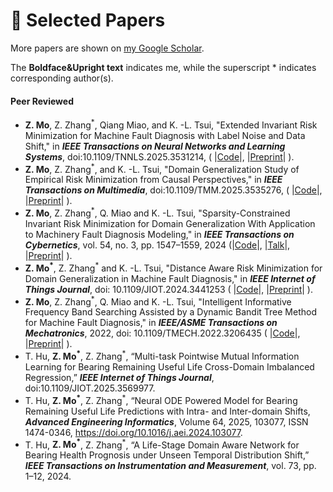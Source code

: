 
# 📄 Selected Papers

More papers are shown on [my Google Scholar](https://scholar.google.com/citations?user=SCHOLAR_ID&user=RsGM6Z0AAAAJ).

The **Boldface&Upright text** indicates me, 
while the superscript * indicates corresponding author(s).

#### Peer Reviewed
- **Z. Mo**, Z. Zhang<sup>*</sup>, Qiang Miao, and K. -L. Tsui, "Extended Invariant Risk 
   Minimization for Machine Fault Diagnosis with Label Noise and Data Shift," in **_IEEE Transactions 
   on Neural Networks and Learning Systems_**, doi:10.1109/TNNLS.2025.3531214,
   ( |[Code](https://github.com/mozhenling/doge-eirm)|, 
   |[Preprint](https://www.researchgate.net/publication/387962408_Extended_Invariant_Risk_Minimization_for_Machine_Fault_Diagnosis_with_Label_Noise_and_Data_Shift#fullTextFileContent)|
).
- **Z. Mo**, Z. Zhang<sup>*</sup>, and K. -L. Tsui, "Domain Generalization Study of Empirical 
   Risk Minimization from Causal Perspectives," in **_IEEE Transactions on Multimedia_**, doi:10.1109/TMM.2025.3535276,
   ( |[Code](https://github.com/mozhenling/doge-erm)|,
   |[Preprint](https://www.researchgate.net/publication/385903122_Domain_Generalization_Study_of_Empirical_Risk_Minimization_from_Causal_Perspectives#fullTextFileContent)|
).
- **Z. Mo**, Z. Zhang<sup>*</sup>, Q. Miao and K. -L. Tsui, "Sparsity-Constrained Invariant Risk
   Minimization for Domain Generalization With Application to Machinery Fault 
   Diagnosis Modeling," in **_IEEE Transactions on Cybernetics_**, 
   vol. 54, no. 3, pp. 1547–1559, 2024 
   (|[Code](https://github.com/mozhenling/doge-lifeisgood/blob/master/algorithms/classes/SCIRM.py)|,
   |[Talk](https://www.bilibili.com/video/BV1fd4y1b77i/?spm_id_from=333.1007.top_right_bar_window_history.content.click&vd_source=7ec78d4a4fb9dcc467238e0b1dcb2ca9)|, 
   |[Preprint](https://www.researchgate.net/publication/365500131_Sparsity-Constrained_Invariant_Risk_Minimization_for_Domain_Generalization_with_Application_to_Machinery_Fault_Diagnosis_Modeling?_sg%5B0%5D=k9pVbfF_OOnLBooo8c9IxlhNMaZp6hw6Sc_Fxhlz5fx4pmCGTjm3eTbmcz4Wv1XZs__rIsjviUEnLBsLT6kSejU-Jj0BTA30RBle-Bq3.s0EesjA7HIIcmV60Qcx3IK_NL8R2XdpiOgGqU1fwzCR3Vh5M9zrczuKHpw6EPkjqKINjR9G3FvOvjsjInjEMcw&_tp=eyJjb250ZXh0Ijp7ImZpcnN0UGFnZSI6ImhvbWUiLCJwYWdlIjoicHJvZmlsZSIsInBvc2l0aW9uIjoicGFnZUNvbnRlbnQifX0#fullTextFileContent)|
).
- **Z. Mo<sup>*</sup>**, Z. Zhang<sup>*</sup> and K. -L. Tsui, "Distance Aware Risk Minimization for Domain 
  Generalization in Machine Fault Diagnosis," in **_IEEE Internet of Things Journal_**, 
  doi: 10.1109/JIOT.2024.3441253 (
  |[Code](https://github.com/mozhenling/doge-darm)|, 
  |[Preprint](https://www.researchgate.net/publication/382917575_Distance_Aware_Risk_Minimization_for_Domain_Generalization_in_Machine_Fault_Diagnosis#fullTextFileContent)|
).
- **Z. Mo**, Z. Zhang<sup>*</sup>, Q. Miao and K. -L. Tsui, "Intelligent Informative 
   Frequency Band Searching Assisted by a Dynamic Bandit Tree Method 
   for Machine Fault Diagnosis," in **_IEEE/ASME Transactions on Mechatronics_**, 
   2022, doi: 10.1109/TMECH.2022.3206435 (
  |[Code](https://github.com/mozhenling/dbtree)|, 
  |[Preprint](https://www.researchgate.net/publication/363469478_Intelligent_Informative_Frequency_Band_Searching_Assisted_by_A_Dynamic_Bandit_Tree_Method_for_Machine_Fault_Diagnosis?_sg%5B0%5D=GWXvbjJ7xv3SlTIQMOVRGNDP_P-gjATIhaNpsJHucsG9kcyMeH6McglZpWMNyyu2kS-eBoow4VI7xtBEaLrb740j5m6FD6mdJTSZVXUh.10OhHx1aHZ8wFjEg2fdnBfG8AXrUQwp8folxaJqwqlNDcPkDpo3VZqOtmjsiU6IvLrWjlmQiAeEvLfR2dvdQaA&_tp=eyJjb250ZXh0Ijp7ImZpcnN0UGFnZSI6ImhvbWUiLCJwYWdlIjoicHJvZmlsZSIsInBvc2l0aW9uIjoicGFnZUNvbnRlbnQifX0#fullTextFileContent)|
).
- T. Hu, **Z. Mo<sup>*</sup>**, Z. Zhang<sup>*</sup>, “Multi-task Pointwise Mutual Information Learning for
  Bearing Remaining Useful Life Cross-Domain Imbalanced Regression,” **_IEEE Internet of Things Journal_**, doi:10.1109/JIOT.2025.3569977.
- T. Hu, **Z. Mo<sup>*</sup>**, Z. Zhang<sup>*</sup>, “Neural ODE Powered Model for Bearing Remaining 
  Useful Life Predictions with Intra- and Inter-domain Shifts, **_Advanced Engineering Informatics_**, Volume 64,
  2025, 103077, ISSN 1474-0346, https://doi.org/10.1016/j.aei.2024.103077.
- T. Hu, **Z. Mo<sup>*</sup>**, Z. Zhang<sup>*</sup>, “A Life-Stage Domain Aware Network for Bearing 
  Health Prognosis under Unseen Temporal Distribution Shift,” **_IEEE Transactions
  on Instrumentation and Measurement_**, vol. 73, pp. 1–12, 2024.
